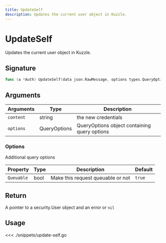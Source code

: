 ```yaml
---
title: UpdateSelf
description: Updates the current user object in Kuzzle.
---
```


# UpdateSelf

Updates the current user object in Kuzzle.

## Signature

```go
func (a *Auth) UpdateSelf(data json.RawMessage, options types.QueryOptions) (*security.User, error)
```

## Arguments

| Arguments | Type         | Description                                  |
| --------- | ------------ | -------------------------------------------- |
| `content` | string       | the new credentials                          |
| `options` | QueryOptions | QueryOptions object containing query options |

### **Options**

Additional query options

| Property   | Type | Description                       | Default |
| ---------- | ---- | --------------------------------- | ------- |
| `Queuable` | bool | Make this request queuable or not | `true`  |

## Return

A pointer to a security.User object and an error or `nil`

## Usage

<<< ./snippets/update-self.go
